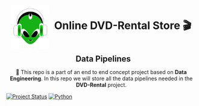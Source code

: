 <p align="center">
  <img src="readme\imgs\dvd-logo.png" alt="DVD Logo" width="100" style="vertical-align: middle;"/>
  <span style="font-size: 2em; font-weight: bold; margin-left: 10px; vertical-align: middle;">Online DVD-Rental Store 🎬</span>
  
<div style="text-align: center; font-size: 1.5em; font-weight: bold; margin-left: 10px; vertical-align: middle;">
Data Pipelines
</div>

  <p align="center">
    🌌 This repo is a part of an end to end concept project based on <b>Data Engineering</b>. In this repo we will store all the data pipelines needed in the <b>DVD-Rental</b> project.
  </p>
</p>

[![Project Status](https://img.shields.io/badge/status-active-brightgreen)](https://github.com/Kartikrast/social-infra-prediction-model)
[![Python](https://img.shields.io/badge/python-3.11%2B-blue)](https://python.org)